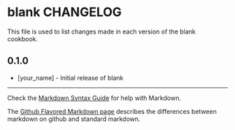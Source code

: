 blank CHANGELOG
===============

This file is used to list changes made in each version of the blank cookbook.

0.1.0
-----
- [your_name] - Initial release of blank

- - -
Check the [Markdown Syntax Guide](http://daringfireball.net/projects/markdown/syntax) for help with Markdown.

The [Github Flavored Markdown page](http://github.github.com/github-flavored-markdown/) describes the differences between markdown on github and standard markdown.
